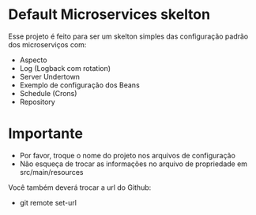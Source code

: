 # Default Microservices skelton

Esse projeto é feito para ser um skelton simples das configuração padrão dos microserviços com:

  - Aspecto
  - Log (Logback com rotation)
  - Server Undertown
  - Exemplo de configuração dos Beans
  - Schedule (Crons)
  - Repository

# Importante

  - Por favor, troque o nome do projeto nos arquivos de configuração
  - Não esqueça de trocar as informações no arquivo de propriedade em src/main/resources


Você também deverá trocar a url do Github:
  - git remote set-url
